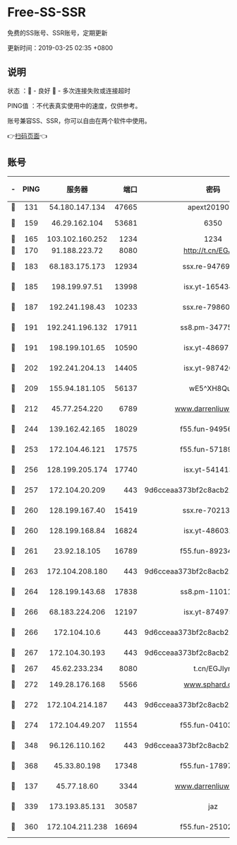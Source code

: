 # Free-SS-SSR

免费的SS账号、SSR账号，定期更新

更新时间：2019-03-25 02:35 +0800

## 说明

状态     ：🙂 - 良好 🙁 - 多次连接失败或连接超时

PING值   ：不代表真实使用中的速度，仅供参考。

账号兼容SS、SSR，你可以自由在两个软件中使用。

👉[扫码页面](https://liesauer.github.io/Free-SS-SSR/)👈

## 账号

|-|PING|服务器|端口|密码|加密方式|区域|
|:----:|:----:|:-----:|-----:|:----:|:----:|:----:|
|🙂|131|54.180.147.134|47665|apext2019001|chacha20|KR|
|🙂|159|46.29.162.104|53681|6350|aes-128-ctr|RU|
|🙂|165|103.102.160.252|1234|1234|rc4-md5|JP|
|🙂|170|91.188.223.72|8080|http://t.cn/EGJIyrl|rc4-md5|RU|
|🙂|183|68.183.175.173|12934|ssx.re-94769428|aes-256-cfb|US|
|🙂|185|198.199.97.51|13998|isx.yt-16543494|aes-256-cfb|US|
|🙂|187|192.241.198.43|10233|ssx.re-79860018|aes-256-cfb|US|
|🙂|191|192.241.196.132|17911|ss8.pm-34775543|aes-256-cfb|US|
|🙂|191|198.199.101.65|10590|isx.yt-48697110|aes-256-cfb|US|
|🙂|202|192.241.204.13|14405|isx.yt-98742023|aes-256-cfb|US|
|🙂|209|155.94.181.105|56137|wE5^XH8Quw|aes-256-cfb|US|
|🙂|212|45.77.254.220|6789|www.darrenliuwei.com|aes-256-cfb|SG|
|🙂|244|139.162.42.165|18029|f55.fun-94956847|aes-256-cfb|SG|
|🙂|253|172.104.46.121|17575|f55.fun-57189155|aes-256-cfb|SG|
|🙂|256|128.199.205.174|17740|isx.yt-54141356|aes-256-cfb|SG|
|🙂|257|172.104.20.209|443|9d6cceaa373bf2c8acb22e60b6a58be6|aes-256-cfb|US|
|🙂|260|128.199.167.40|15419|ssx.re-70213578|aes-256-cfb|SG|
|🙂|260|128.199.168.84|16824|isx.yt-48603215|aes-256-cfb|SG|
|🙂|261|23.92.18.105|16789|f55.fun-89234249|aes-256-cfb|US|
|🙂|263|172.104.208.180|443|9d6cceaa373bf2c8acb22e60b6a58be6|aes-256-cfb|US|
|🙂|264|128.199.143.68|17838|ss8.pm-11011315|aes-256-cfb|SG|
|🙂|266|68.183.224.206|12197|isx.yt-87497572|aes-256-cfb|SG|
|🙂|266|172.104.10.6|443|9d6cceaa373bf2c8acb22e60b6a58be6|aes-256-cfb|US|
|🙂|267|172.104.30.193|443|9d6cceaa373bf2c8acb22e60b6a58be6|aes-256-cfb|US|
|🙂|267|45.62.233.234|8080|t.cn/EGJIyrl|rc4-md5|CA|
|🙂|272|149.28.176.168|5566|www.sphard.com|aes-256-cfb|AU|
|🙂|272|172.104.214.187|443|9d6cceaa373bf2c8acb22e60b6a58be6|aes-256-cfb|US|
|🙂|274|172.104.49.207|11554|f55.fun-04103964|aes-256-cfb|SG|
|🙂|348|96.126.110.162|443|9d6cceaa373bf2c8acb22e60b6a58be6|aes-256-cfb|US|
|🙂|368|45.33.80.198|17348|f55.fun-17897030|aes-256-cfb|US|
|🙂|137|45.77.18.60|3344|www.darrenliuwei.com|aes-256-cfb|JP|
|🙂|339|173.193.85.131|30587|jaz|aes-256-cfb|US|
|🙂|360|172.104.211.238|16694|f55.fun-25102776|aes-256-cfb|US|

